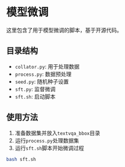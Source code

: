 # 模型微调
这里包含了用于模型微调的脚本，基于开源代码。

## 目录结构

- `collator.py`: 用于处理数据
- `process.py`: 数据预处理
- `seed.py`: 随机种子设置
- `sft.py`: 监督微调
- `sft.sh`: 启动脚本

## 使用方法
1. 准备数据集并放入`textvqa_bbox`目录
2. 运行`process.py`处理数据集
3. 运行`sft.sh`脚本开始微调过程

```bash
bash sft.sh
```